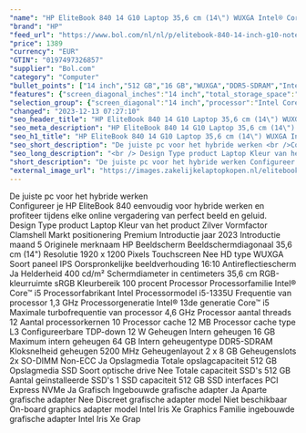 ```yaml
---
"name": "HP EliteBook 840 14 G10 Laptop 35,6 cm (14\") WUXGA Intel® Core™ i5 i5-1335U 16 GB DDR5-SDRAM 512 GB SSD Wi-Fi 6E (802.11ax) Windows 11 Pro Zilver"
"brand": "HP"
"feed_url": "https://www.bol.com/nl/nl/p/elitebook-840-14-inch-g10-notebook-pc-wolf-pro-security-edition-14-windows-11-pro-intel-core-i5-16gb-ram-512gb-ssd-wuxga/9300000149930558"
"price": 1389
"currency": "EUR"
"GTIN": "0197497326857"
"supplier": "Bol.com"
"category": "Computer"
"bullet_points": ["14 inch","512 GB","16 GB","WUXGA","DDR5-SDRAM","Intel Iris Xe Graphics","Windows"]
"features": {"screen_diagonal_inches":"14 inch","total_storage_space":"512 GB","memory_size":"16 GB","graphics":"WUXGA","memory_type":"DDR5-SDRAM","graphics_card":"Intel Iris Xe Graphics","operating_system":"Windows"}
"selection_group": {"screen_diagonal":"14 inch","processor":"Intel Core i5","changed_price_past_3_days":false,"product_family":"Elitebook"}
"changed": "2023-12-13 07:27:10"
"seo_header_title": "HP EliteBook 840 14 G10 Laptop 35,6 cm (14\") WUXGA Intel® Core™ i5 i5-1335U 16 GB DDR5-SDRAM 512 GB SSD Wi-Fi 6E (802.11ax) Windows 11 Pro Zilver"
"seo_meta_description": "HP EliteBook 840 14 G10 Laptop 35,6 cm (14\") WUXGA Intel® Core™ i5 i5-1335U 16 GB DDR5-SDRAM 512 GB SSD Wi-Fi 6E (802.11ax) Windows 11 Pro Zilver"
"seo_h1_title": "HP EliteBook 840 14 G10 Laptop 35,6 cm (14\") WUXGA Intel® Core™ i5 i5-1335U 16 GB DDR5-SDRAM 512 GB SSD Wi-Fi 6E (802.11ax) Windows 11 Pro Zilver"
"seo_short_description": "De juiste pc voor het hybride werken <br />Configureer je HP EliteBook 840 eenvoudig voor hybride werken en profiteer tijdens elke online vergadering van perfect beeld en geluid."
"seo_long_description": "<br /> Design Type product Laptop Kleur van het product Zilver Vormfactor Clamshell Markt positionering Premium Introductie jaar 2023 Introductie maand 5 Originele merknaam HP Beeldscherm Beeldschermdiagonaal 35,6 cm (14\") Resolutie 1920 x 1200 Pixels Touchscreen Nee HD type WUXGA Soort paneel IPS Oorspronkelijke beeldverhouding 16:10 Antireflectiescherm Ja Helderheid 400 cd/m² Schermdiameter in centimeters 35,6 cm RGB-kleurruimte sRGB Kleurbereik 100 procent Processor Processorfamilie Intel® Core™ i5 Processorfabrikant Intel Processormodel i5-1335U Frequentie van processor 1,3 GHz Processorgeneratie Intel® 13de generatie Core™ i5 Maximale turbofrequentie van processor 4,6 GHz Processor aantal threads 12 Aantal processorkernen 10 Processor cache 12 MB Processor cache type L3 Configureerbare TDP-down 12 W Geheugen Intern geheugen 16 GB Maximum intern geheugen 64 GB Intern geheugentype DDR5-SDRAM Kloksnelheid geheugen 5200 MHz Geheugenlayout 2 x 8 GB Geheugenslots 2x SO-DIMM Non-ECC Ja Opslagmedia Totale opslagcapaciteit 512 GB Opslagmedia SSD Soort optische drive Nee Totale capaciteit SSD's 512 GB Aantal geïnstalleerde SSD's 1 SSD capaciteit 512 GB SSD interfaces PCI Express NVMe Ja Grafisch Ingebouwde grafische adapter Ja Aparte grafische adapter Nee Discreet grafische adapter model Niet beschikbaar On-board graphics adapter model Intel Iris Xe Graphics Familie ingebouwde grafische adapter Intel Iris Xe Grap"
"short_description": "De juiste pc voor het hybride werken Configureer je HP EliteBook 840 eenvoudig voor hybride werken en profiteer tijdens elke online vergadering van perfect beeld en geluid. Design Type product Laptop Kleur van het product Zilver Vormfactor Clamshell Markt positionering Premium Introductie jaar 2023 Introductie maand 5 Originele merknaam HP Beeldscherm Beeldschermdiagonaal 35,6 cm (14\") Resolutie 1920 x 1200 Pixels Touchscreen Nee HD type WUXGA Soort paneel IPS Oorspronkelijke beeldverhouding 16:10 Antireflectiescherm Ja Helderheid 400 cd/m² Schermdiameter in centimeters 35,6 cm RGB-kleurruimte sRGB Kleurbereik 100 procent Processor Processorfamilie Intel® Core™ i5 Processorfabrikant Intel Processormodel i5-1335U Frequentie van processor 1,3 GHz Processorgeneratie Intel® 13de generatie Core™ i5 Maximale turbofrequentie van processor 4,6 GHz Processor aantal threads 12 Aantal processorkernen 10 Processor cache 12 MB Processor cache type L3 Configureerbare TDP-down 12 W Geheugen Intern geheugen 16 GB Maximum intern geheugen 64 GB Intern geheugentype DDR5-SDRAM Kloksnelheid geheugen 5200 MHz Geheugenlayout 2 x 8 GB Geheugenslots 2x SO-DIMM Non-ECC Ja Opslagmedia Totale opslagcapaciteit 512 GB Opslagmedia SSD Soort optische drive Nee Totale capaciteit SSD's 512 GB Aantal geïnstalleerde SSD's 1 SSD capaciteit 512 GB SSD interfaces PCI Express NVMe Ja Grafisch Ingebouwde grafische adapter Ja Aparte grafische adapter Nee Discreet grafische adapter model Niet beschikbaar On-board graphics adapter model Intel Iris Xe Graphics Familie ingebouwde grafische adapter Intel Iris Xe Grap"
"external_image_url": "https://images.zakelijkelaptopkopen.nl/elitebook-840-14-inch-g10-notebook-pc-wolf-pro-security-edition-14-windows-11-pro-intel-core-i5-16gb-ram-512gb-ssd-wuxga.webp"
---
```


De juiste pc voor het hybride werken <br />Configureer je HP EliteBook 840 eenvoudig voor hybride werken en profiteer tijdens elke online vergadering van perfect beeld en geluid. <br /> Design Type product Laptop Kleur van het product Zilver Vormfactor Clamshell Markt positionering Premium Introductie jaar 2023 Introductie maand 5 Originele merknaam HP Beeldscherm Beeldschermdiagonaal 35,6 cm (14") Resolutie 1920 x 1200 Pixels Touchscreen Nee HD type WUXGA Soort paneel IPS Oorspronkelijke beeldverhouding 16:10 Antireflectiescherm Ja Helderheid 400 cd/m² Schermdiameter in centimeters 35,6 cm RGB-kleurruimte sRGB Kleurbereik 100 procent Processor Processorfamilie Intel® Core™ i5 Processorfabrikant Intel Processormodel i5-1335U Frequentie van processor 1,3 GHz Processorgeneratie Intel® 13de generatie Core™ i5 Maximale turbofrequentie van processor 4,6 GHz Processor aantal threads 12 Aantal processorkernen 10 Processor cache 12 MB Processor cache type L3 Configureerbare TDP-down 12 W Geheugen Intern geheugen 16 GB Maximum intern geheugen 64 GB Intern geheugentype DDR5-SDRAM Kloksnelheid geheugen 5200 MHz Geheugenlayout 2 x 8 GB Geheugenslots 2x SO-DIMM Non-ECC Ja Opslagmedia Totale opslagcapaciteit 512 GB Opslagmedia SSD Soort optische drive Nee Totale capaciteit SSD's 512 GB Aantal geïnstalleerde SSD's 1 SSD capaciteit 512 GB SSD interfaces PCI Express NVMe Ja Grafisch Ingebouwde grafische adapter Ja Aparte grafische adapter Nee Discreet grafische adapter model Niet beschikbaar On-board graphics adapter model Intel Iris Xe Graphics Familie ingebouwde grafische adapter Intel Iris Xe Grap